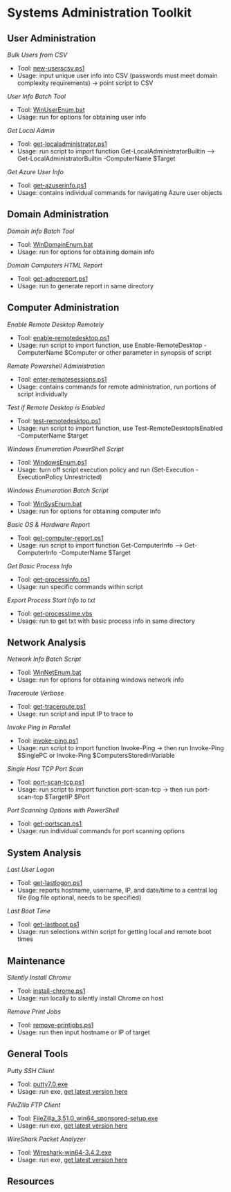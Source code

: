 # Systems Administration Toolkit

## User Administration ##

<em>Bulk Users from CSV</em>
* Tool: [new-userscsv.ps1](https://github.com/EvolvingSysadmin/Systems-Administration/tree/main/Tools/users/new-userscsv)
* Usage: input unique user info into CSV (passwords must meet domain complexity requirements) -> point script to CSV

<em>User Info Batch Tool</em>
* Tool: [WinUserEnum.bat](https://github.com/EvolvingSysadmin/Systems-Administration/tree/main/Tools/users/WinUserEnum.bat)
* Usage: run for options for obtaining user info

<em>Get Local Admin</em>
* Tool: [get-localadministrator.ps1](https://github.com/EvolvingSysadmin/Systems-Administration/tree/main/Tools/users/get-localadministrator.ps1)
* Usage: run script to import function Get-LocalAdministratorBuiltin --> Get-LocalAdministratorBuiltin -ComputerName $Target

<em>Get Azure User Info</em>
* Tool: [get-azuserinfo.ps1](https://github.com/EvolvingSysadmin/Systems-Administration/tree/main/Tools/users/get-azuserinfo.ps1)
* Usage: contains individual commands for navigating Azure user objects

## Domain Administration

<em>Domain Info Batch Tool</em>
* Tool: [WinDomainEnum.bat](https://github.com/EvolvingSysadmin/Systems-Administration/tree/main/Tools/domain/WinDomainEnum.bat)
* Usage: run for options for obtaining domain info

<em>Domain Computers HTML Report</em>
 * Tool: [get-adpcreport.ps1](https://github.com/EvolvingSysadmin/Systems-Administration/tree/main/Tools/domain/get-adpcreport.ps1)
 * Usage: run to generate report in same directory

## Computer Administration

<em>Enable Remote Desktop Remotely</em>
 * Tool: [enable-remotedesktop.ps1](https://github.com/EvolvingSysadmin/Systems-Administration/tree/main/Tools/computers/enable-remotedesktop.ps1)
 * Usage: run script to import function, use Enable-RemoteDesktop -ComputerName $Computer or other parameter in synopsis of script

 <em>Remote Powershell Administration</em>
  * Tool: [enter-remotesessions.ps1](https://github.com/EvolvingSysadmin/Systems-Administration/tree/main/Tools/computers/enter-remotesessions.ps1)
  * Usage: contains commands for remote administration, run portions of script individually

<em>Test if Remote Desktop is Enabled</em>
 * Tool: [test-remotedesktop.ps1](https://github.com/EvolvingSysadmin/Systems-Administration/tree/main/Tools/computers/test-remotedesktop.ps1)
 * Usage: run script to import function, use Test-RemoteDesktopIsEnabled -ComputerName $target

<em> Windows Enumeration PowerShell Script </em>
 * Tool: [WindowsEnum.ps1](https://github.com/EvolvingSysadmin/Systems-Administration/tree/main/Tools/computers/WindowsEnum.ps1)
 * Usage: turn off script execution policy and run (Set-Execution -ExecutionPolicy Unrestricted)

<em>Windows Enumeration Batch Script </em>
 * Tool: [WinSysEnum.bat](https://github.com/EvolvingSysadmin/Systems-Administration/tree/main/Tools/computers/WinSysEnum.bat)
 * Usage: run for options for obtaining computer info

<em>Basic OS & Hardware Report</em>
* Tool: [get-computer-report.ps1](https://github.com/EvolvingSysadmin/Systems-Administration/tree/main/Tools/computers/get-computer-report.ps1)
* Usage: run script to import function Get-ComputerInfo --> Get-ComputerInfo -ComputerName $Target

<em>Get Basic Process Info</em>
* Tool: [get-processinfo.ps1](https://github.com/EvolvingSysadmin/Systems-Administration/tree/main/Tools/computers/get-processinfo.ps1)
* Usage: run specific commands within script

<em>Export Process Start Info to txt</em>
* Tool: [get-processtime.vbs](https://github.com/EvolvingSysadmin/Systems-Administration/tree/main/Tools/computers/get-processtime.vbs)
* Usage: run to get txt with basic process info in same directory

## Network Analysis

<em>Network Info Batch Script</em>
* Tool: [WinNetEnum.bat](https://github.com/EvolvingSysadmin/Systems-Administration/tree/main/Tools/network/WinNetEnum.bat)
* Usage: run for options for obtaining windows network info

<em>Traceroute Verbose</em>
* Tool: [get-traceroute.ps1](https://github.com/EvolvingSysadmin/Systems-Administration/tree/main/Tools/network/get-traceroute.ps1)
* Usage: run script and input IP to trace to

<em>Invoke Ping in Parallel</em>
* Tool: [invoke-ping.ps1](https://github.com/EvolvingSysadmin/Systems-Administration/tree/main/Tools/network/invoke-ping.ps1)
* Usage: run script to import function Invoke-Ping -> then run Invoke-Ping $SinglePC or Invoke-Ping $ComputersStoredinVariable

<em>Single Host TCP Port Scan</em>
* Tool: [port-scan-tcp.ps1](https://github.com/EvolvingSysadmin/Systems-Administration/tree/main/Tools/network/port-scan-tcp.ps1) 
* Usage: run script to import function port-scan-tcp -> then run port-scan-tcp $TargetIP $Port

<em>Port Scanning Options with PowerShell</em>
* Tool: [get-portscan.ps1](https://github.com/EvolvingSysadmin/Systems-Administration/tree/main/Tools/network/get-portscan.ps1)
* Usage: run individual commands for port scanning options

## System Analysis

 <em>Last User Logon</em>
 * Tool: [get-lastlogon.ps1](https://github.com/EvolvingSysadmin/Systems-Administration/tree/main/Tools/analysis/get-lastlogon.ps1)
 * Usage: reports hostname, username, IP, and date/time to a central log file (log file optional, needs to be specified)

 <em>Last Boot Time</em>
 * Tool: [get-lastboot.ps1](https://github.com/EvolvingSysadmin/Systems-Administration/tree/main/Tools/analysis/get-lastboot.ps1)
 * Usage: run selections within script for getting local and remote boot times

## Maintenance

<em>Silently Install Chrome</em>
* Tool: [install-chrome.ps1](https://github.com/EvolvingSysadmin/Systems-Administration/tree/main/Tools/maintenance/install-chrome.ps1)
* Usage: run locally to silently install Chrome on host

<em>Remove Print Jobs</em>
* Tool: [remove-printjobs.ps1](https://github.com/EvolvingSysadmin/Systems-Administration/tree/main/Tools/maintenance/install-chrome.ps1)
* Usage: run then input hostname or IP of target

## General Tools

<em>Putty SSH Client</em>
* Tool: [putty7.0.exe](https://github.com/EvolvingSysadmin/Systems-Administration/tree/main/Tools/general/putty7.0.exe)
* Usage: run exe, [get latest version here](https://www.chiark.greenend.org.uk/~sgtatham/putty/latest.html)

<em>FileZilla FTP Client</em>
* Tool: [FileZilla_3.51.0_win64_sponsored-setup.exe](https://github.com/EvolvingSysadmin/Systems-Administration/tree/main/Tools/general/FileZilla_3.51.0_win64_sponsored-setup.exe)
* Usage: run exe, [get latest version here](https://filezilla-project.org/download.php?type=client)

<em>WireShark Packet Analyzer</em>
* Tool: [Wireshark-win64-3.4.2.exe](https://github.com/EvolvingSysadmin/Systems-Administration/tree/main/Tools/general/Wireshark-win64-3.4.2.exe)
* Usage: run exe, [get latest version here](https://www.wireshark.org/#download)

## Resources
